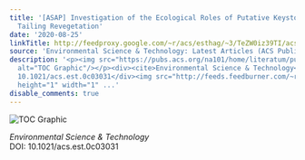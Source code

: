 ```yaml
---
title: '[ASAP] Investigation of the Ecological Roles of Putative Keystone Taxa during
  Tailing Revegetation'
date: '2020-08-25'
linkTitle: http://feedproxy.google.com/~r/acs/esthag/~3/TeZW0iz39TI/acs.est.0c03031
source: 'Environmental Science & Technology: Latest Articles (ACS Publications)'
description: '<p><img src="https://pubs.acs.org/na101/home/literatum/publisher/achs/journals/content/esthag/0/esthag.ahead-of-print/acs.est.0c03031/20200825/images/medium/es0c03031_0008.gif"
  alt="TOC Graphic"/></p><div><cite>Environmental Science & Technology</cite></div><div>DOI:
  10.1021/acs.est.0c03031</div><img src="http://feeds.feedburner.com/~r/acs/esthag/~4/TeZW0iz39TI"
  height="1" width="1" ...'
disable_comments: true
---
```

<p><img src="https://pubs.acs.org/na101/home/literatum/publisher/achs/journals/content/esthag/0/esthag.ahead-of-print/acs.est.0c03031/20200825/images/medium/es0c03031_0008.gif" alt="TOC Graphic"/></p><div><cite>Environmental Science & Technology</cite></div><div>DOI: 10.1021/acs.est.0c03031</div><img src="http://feeds.feedburner.com/~r/acs/esthag/~4/TeZW0iz39TI" height="1" width="1" ...